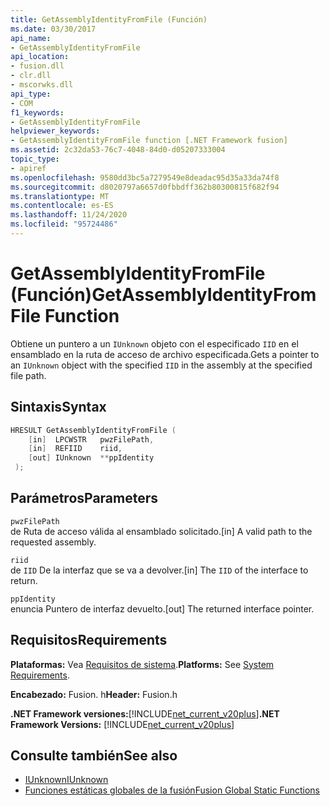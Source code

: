 ```yaml
---
title: GetAssemblyIdentityFromFile (Función)
ms.date: 03/30/2017
api_name:
- GetAssemblyIdentityFromFile
api_location:
- fusion.dll
- clr.dll
- mscorwks.dll
api_type:
- COM
f1_keywords:
- GetAssemblyIdentityFromFile
helpviewer_keywords:
- GetAssemblyIdentityFromFile function [.NET Framework fusion]
ms.assetid: 2c32da53-76c7-4048-84d0-d05207333004
topic_type:
- apiref
ms.openlocfilehash: 9580dd3bc5a7279549e8deadac95d35a33da74f8
ms.sourcegitcommit: d8020797a6657d0fbbdff362b80300815f682f94
ms.translationtype: MT
ms.contentlocale: es-ES
ms.lasthandoff: 11/24/2020
ms.locfileid: "95724486"
---
```

# <a name="getassemblyidentityfromfile-function"></a><span data-ttu-id="95aef-102">GetAssemblyIdentityFromFile (Función)</span><span class="sxs-lookup"><span data-stu-id="95aef-102">GetAssemblyIdentityFromFile Function</span></span>

<span data-ttu-id="95aef-103">Obtiene un puntero a un `IUnknown` objeto con el especificado `IID` en el ensamblado en la ruta de acceso de archivo especificada.</span><span class="sxs-lookup"><span data-stu-id="95aef-103">Gets a pointer to an `IUnknown` object with the specified `IID` in the assembly at the specified file path.</span></span>  
  
## <a name="syntax"></a><span data-ttu-id="95aef-104">Sintaxis</span><span class="sxs-lookup"><span data-stu-id="95aef-104">Syntax</span></span>  
  
```cpp  
HRESULT GetAssemblyIdentityFromFile (  
    [in]  LPCWSTR   pwzFilePath,  
    [in]  REFIID    riid,  
    [out] IUnknown  **ppIdentity  
 );  
```  
  
## <a name="parameters"></a><span data-ttu-id="95aef-105">Parámetros</span><span class="sxs-lookup"><span data-stu-id="95aef-105">Parameters</span></span>  

 `pwzFilePath`  
 <span data-ttu-id="95aef-106">de Ruta de acceso válida al ensamblado solicitado.</span><span class="sxs-lookup"><span data-stu-id="95aef-106">[in] A valid path to the requested assembly.</span></span>  
  
 `riid`  
 <span data-ttu-id="95aef-107">de `IID` De la interfaz que se va a devolver.</span><span class="sxs-lookup"><span data-stu-id="95aef-107">[in] The `IID` of the interface to return.</span></span>  
  
 `ppIdentity`  
 <span data-ttu-id="95aef-108">enuncia Puntero de interfaz devuelto.</span><span class="sxs-lookup"><span data-stu-id="95aef-108">[out] The returned interface pointer.</span></span>  
  
## <a name="requirements"></a><span data-ttu-id="95aef-109">Requisitos</span><span class="sxs-lookup"><span data-stu-id="95aef-109">Requirements</span></span>  

 <span data-ttu-id="95aef-110">**Plataformas:** Vea [Requisitos de sistema](../../get-started/system-requirements.md).</span><span class="sxs-lookup"><span data-stu-id="95aef-110">**Platforms:** See [System Requirements](../../get-started/system-requirements.md).</span></span>  
  
 <span data-ttu-id="95aef-111">**Encabezado:** Fusion. h</span><span class="sxs-lookup"><span data-stu-id="95aef-111">**Header:** Fusion.h</span></span>  
  
 <span data-ttu-id="95aef-112">**.NET Framework versiones:**[!INCLUDE[net_current_v20plus](../../../../includes/net-current-v20plus-md.md)]</span><span class="sxs-lookup"><span data-stu-id="95aef-112">**.NET Framework Versions:** [!INCLUDE[net_current_v20plus](../../../../includes/net-current-v20plus-md.md)]</span></span>  
  
## <a name="see-also"></a><span data-ttu-id="95aef-113">Consulte también</span><span class="sxs-lookup"><span data-stu-id="95aef-113">See also</span></span>

- [<span data-ttu-id="95aef-114">IUnknown</span><span class="sxs-lookup"><span data-stu-id="95aef-114">IUnknown</span></span>](/cpp/atl/iunknown)
- [<span data-ttu-id="95aef-115">Funciones estáticas globales de la fusión</span><span class="sxs-lookup"><span data-stu-id="95aef-115">Fusion Global Static Functions</span></span>](fusion-global-static-functions.md)
